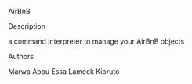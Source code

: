 AirBnB

Description

a command interpreter to manage your AirBnB objects

Authors

Marwa Abou Essa
Lameck Kipruto
